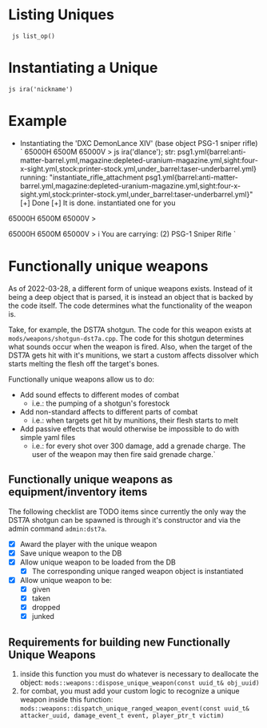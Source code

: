 # Listing Uniques
` js list_op()`

# Instantiating a Unique
` js ira('nickname') `

# Example
- Instantiating the 'DXC DemonLance XIV' (base object PSG-1 sniper rifle)
`
65000H 6500M 65000V > js ira('dlance');
str: psg1.yml{barrel:anti-matter-barrel.yml,magazine:depleted-uranium-magazine.yml,sight:four-x-sight.yml,stock:printer-stock.yml,under_barrel:taser-underbarrel.yml}
running: "instantiate_rifle_attachment psg1.yml{barrel:anti-matter-barrel.yml,magazine:depleted-uranium-magazine.yml,sight:four-x-sight.yml,stock:printer-stock.yml,under_barrel:taser-underbarrel.yml}"
[+] Done
[+] It is done.
instantiated one for you

65000H 6500M 65000V > 

65000H 6500M 65000V > i
You are carrying:
(2) PSG-1 Sniper Rifle
`

# Functionally unique weapons
As of 2022-03-28, a different form of unique weapons exists. Instead of it being a deep object that is parsed, 
it is instead an object that is backed by the code itself. The code determines what the functionality of the 
weapon is. 

Take, for example, the DST7A shotgun. The code for this weapon exists at `mods/weapons/shotgun-dst7a.cpp`.
The code for this shotgun determines what sounds occur when the weapon is fired.
Also, when the target of the DST7A gets hit with it's munitions, we start a custom
affects dissolver which starts melting the flesh off the target's bones.

Functionally unique weapons allow us to do:
- Add sound effects to different modes of combat
	- i.e.: the pumping of a shotgun's forestock
- Add non-standard affects to different parts of combat
	- i.e.: when targets get hit by munitions, their flesh starts to melt
- Add passive effects that would otherwise be impossible to do with simple yaml files
	- i.e.: for every shot over 300 damage, add a grenade charge. 
	The user of the weapon may then fire said grenade charge.`

## Functionally unique weapons as equipment/inventory items
The following checklist are TODO items since currently the only way the DST7A shotgun can be
spawned is through it's constructor and via the admin command `admin:dst7a`. 

- [x] Award the player with the unique weapon
- [x] Save unique weapon to the DB
- [x] Allow unique weapon to be loaded from the DB
	- [x] The corresponding unique ranged weapon object is instantiated
- [x] Allow unique weapon to be:
	- [x] given
	- [x] taken
	- [x] dropped
	- [x] junked

## Requirements for building new Functionally Unique Weapons
1) inside this function you must do whatever is necessary to deallocate the object:
	`mods::weapons::dispose_unique_weapon(const uuid_t& obj_uuid)`
2) for combat, you must add your custom logic to recognize a unique weapon inside this function:
	`mods::weapons::dispatch_unique_ranged_weapon_event(const uuid_t& attacker_uuid, damage_event_t event, player_ptr_t victim)`

